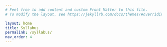 ```yaml
---
# Feel free to add content and custom Front Matter to this file.
# To modify the layout, see https://jekyllrb.com/docs/themes/#overriding-theme-defaults

layout: home
title: Syllabus
permalink: /syllabus/
nav_order: 4
---
```


<object data="../assets/pdf/730-Syllabus.pdf" width="1000" height="1000" type='application/pdf'></object>

